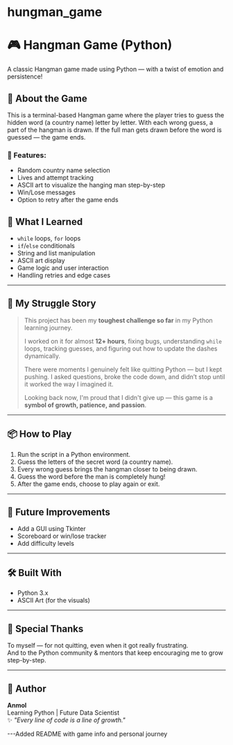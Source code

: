 # hungman_game
# 🎮 Hangman Game (Python)

A classic Hangman game made using Python — with a twist of emotion and persistence!

## 🚀 About the Game
This is a terminal-based Hangman game where the player tries to guess the hidden word (a country name) letter by letter. With each wrong guess, a part of the hangman is drawn. If the full man gets drawn before the word is guessed — the game ends.

### 🎯 Features:
- Random country name selection
- Lives and attempt tracking
- ASCII art to visualize the hanging man step-by-step
- Win/Lose messages
- Option to retry after the game ends

## 🧠 What I Learned
- `while` loops, `for` loops
- `if`/`else` conditionals
- String and list manipulation
- ASCII art display
- Game logic and user interaction
- Handling retries and edge cases

---

## 💬 My Struggle Story

> This project has been my **toughest challenge so far** in my Python learning journey.  
>  
> I worked on it for almost **12+ hours**, fixing bugs, understanding `while` loops, tracking guesses, and figuring out how to update the dashes dynamically.  
>  
> There were moments I genuinely felt like quitting Python — but I kept pushing. I asked questions, broke the code down, and didn’t stop until it worked the way I imagined it.  
>  
> Looking back now, I'm proud that I didn't give up — this game is a **symbol of growth, patience, and passion**.

---

## 📦 How to Play
1. Run the script in a Python environment.
2. Guess the letters of the secret word (a country name).
3. Every wrong guess brings the hangman closer to being drawn.
4. Guess the word before the man is completely hung!
5. After the game ends, choose to play again or exit.

---

## 📌 Future Improvements
- Add a GUI using Tkinter
- Scoreboard or win/lose tracker
- Add difficulty levels

---

## 🛠 Built With
- Python 3.x
- ASCII Art (for the visuals)

---

## 🙌 Special Thanks
To myself — for not quitting, even when it got really frustrating.  
And to the Python community & mentors that keep encouraging me to grow step-by-step.

---

## 📂 Author
**Anmol**  
Learning Python | Future Data Scientist  
✨ _"Every line of code is a line of growth."_

---Added README with game info and personal journey

